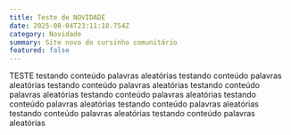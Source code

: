 ```yaml
---
title: Teste de NOVIDADE
date: 2025-08-04T23:11:18.754Z
category: Novidade
summary: Site novo do cursinho comunitário
featured: false
---
```

TESTE testando conteúdo palavras aleatórias testando conteúdo palavras aleatórias testando conteúdo palavras aleatórias testando conteúdo palavras aleatórias testando conteúdo palavras aleatórias testando conteúdo palavras aleatórias testando conteúdo palavras aleatórias testando conteúdo palavras aleatórias testando conteúdo palavras aleatórias